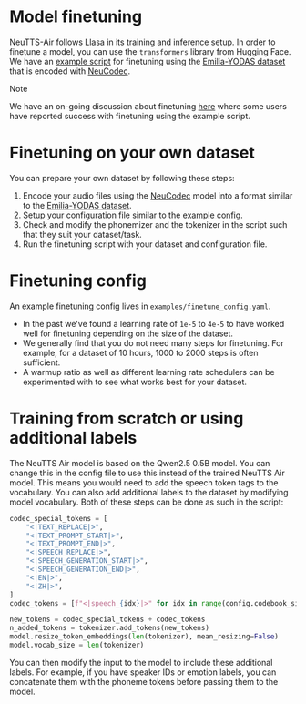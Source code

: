 # Model finetuning

NeuTTS-Air follows [Llasa](https://github.com/zhenye234/LLaSA_training) in its training and inference setup. In order to finetune a model, you can use the `transformers` library from Hugging Face. We have an [example script](/examples/finetune.py) for finetuning using the [Emilia-YODAS dataset](https://huggingface.co/datasets/neuphonic/emilia-yodas-english-neucodec) that is encoded with [NeuCodec](https://huggingface.co/neuphonic/neucodec).

> [!NOTE]
> We have an on-going discussion about finetuning [here](https://github.com/neuphonic/neutts-air/issues/7) where some users have reported success with finetuning using the example script.

# Finetuning on your own dataset

You can prepare your own dataset by following these steps:

1. Encode your audio files using the [NeuCodec](https://huggingface.co/neuphonic/neucodec) model into a format similar to the [Emilia-YODAS dataset](https://huggingface.co/datasets/neuphonic/emilia-yodas-english-neucodec).
2. Setup your configuration file similar to the [example config](finetuning_config.yaml).
3. Check and modify the phonemizer and the tokenizer in the script such that they suit your dataset/task.
4. Run the finetuning script with your dataset and configuration file.

# Finetuning config

An example finetuning config lives in `examples/finetune_config.yaml`.

- In the past we've found a learning rate of `1e-5` to `4e-5` to have worked well for finetuning depending on the size of the dataset.
- We generally find that you do not need many steps for finetuning. For example, for a dataset of 10 hours, 1000 to 2000 steps is often sufficient.
- A warmup ratio as well as different learning rate schedulers can be experimented with to see what works best for your dataset.

# Training from scratch or using additional labels

The NeuTTS Air model is based on the Qwen2.5 0.5B model. You can change this in the config file to use this instead of the trained NeuTTS Air model. This means you would need to add the speech token tags to the vocabulary. You can also add additional labels to the dataset by modifying model vocabulary. Both of these steps can be done as such in the script:

```python
codec_special_tokens = [
    "<|TEXT_REPLACE|>",
    "<|TEXT_PROMPT_START|>",
    "<|TEXT_PROMPT_END|>",
    "<|SPEECH_REPLACE|>",
    "<|SPEECH_GENERATION_START|>",
    "<|SPEECH_GENERATION_END|>",
    "<|EN|>",
    "<|ZH|>",
]
codec_tokens = [f"<|speech_{idx}|>" for idx in range(config.codebook_size)]

new_tokens = codec_special_tokens + codec_tokens
n_added_tokens = tokenizer.add_tokens(new_tokens)
model.resize_token_embeddings(len(tokenizer), mean_resizing=False)
model.vocab_size = len(tokenizer)
```

You can then modify the input to the model to include these additional labels. For example, if you have speaker IDs or emotion labels, you can concatenate them with the phoneme tokens before passing them to the model.

